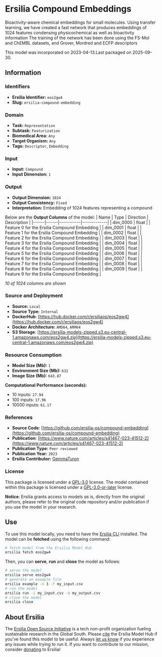 # Ersilia Compound Embeddings

Bioactivity-aware chemical embeddings for small molecules. Using transfer learning, we have created a fast network that produces embeddings of 1024 features condensing physicochemical as well as bioactivity information The training of the network has been done using the FS-Mol and ChEMBL datasets, and Grover, Mordred and ECFP descriptors

This model was incorporated on 2023-04-13.Last packaged on 2025-09-30.

## Information
### Identifiers
- **Ersilia Identifier:** `eos2gw4`
- **Slug:** `ersilia-compound-embedding`

### Domain
- **Task:** `Representation`
- **Subtask:** `Featurization`
- **Biomedical Area:** `Any`
- **Target Organism:** `Any`
- **Tags:** `Descriptor`, `Embedding`

### Input
- **Input:** `Compound`
- **Input Dimension:** `1`

### Output
- **Output Dimension:** `1024`
- **Output Consistency:** `Fixed`
- **Interpretation:** Embedding of 1024 features representing a compound

Below are the **Output Columns** of the model:
| Name | Type | Direction | Description |
|------|------|-----------|-------------|
| dim_0000 | float |  | Feature 0 for the Ersilia Compound Embedding |
| dim_0001 | float |  | Feature 1 for the Ersilia Compound Embedding |
| dim_0002 | float |  | Feature 2 for the Ersilia Compound Embedding |
| dim_0003 | float |  | Feature 3 for the Ersilia Compound Embedding |
| dim_0004 | float |  | Feature 4 for the Ersilia Compound Embedding |
| dim_0005 | float |  | Feature 5 for the Ersilia Compound Embedding |
| dim_0006 | float |  | Feature 6 for the Ersilia Compound Embedding |
| dim_0007 | float |  | Feature 7 for the Ersilia Compound Embedding |
| dim_0008 | float |  | Feature 8 for the Ersilia Compound Embedding |
| dim_0009 | float |  | Feature 9 for the Ersilia Compound Embedding |

_10 of 1024 columns are shown_
### Source and Deployment
- **Source:** `Local`
- **Source Type:** `Internal`
- **DockerHub**: [https://hub.docker.com/r/ersiliaos/eos2gw4](https://hub.docker.com/r/ersiliaos/eos2gw4)
- **Docker Architecture:** `AMD64`, `ARM64`
- **S3 Storage**: [https://ersilia-models-zipped.s3.eu-central-1.amazonaws.com/eos2gw4.zip](https://ersilia-models-zipped.s3.eu-central-1.amazonaws.com/eos2gw4.zip)

### Resource Consumption
- **Model Size (Mb):** `1`
- **Environment Size (Mb):** `631`
- **Image Size (Mb):** `643.87`

**Computational Performance (seconds):**
- 10 inputs: `27.94`
- 100 inputs: `17.96`
- 10000 inputs: `61.17`

### References
- **Source Code**: [https://github.com/ersilia-os/compound-embedding](https://github.com/ersilia-os/compound-embedding)
- **Publication**: [https://www.nature.com/articles/s41467-023-41512-2](https://www.nature.com/articles/s41467-023-41512-2)
- **Publication Type:** `Peer reviewed`
- **Publication Year:** `2023`
- **Ersilia Contributor:** [GemmaTuron](https://github.com/GemmaTuron)

### License
This package is licensed under a [GPL-3.0](https://github.com/ersilia-os/ersilia/blob/master/LICENSE) license. The model contained within this package is licensed under a [GPL-3.0-or-later](LICENSE) license.

**Notice**: Ersilia grants access to models _as is_, directly from the original authors, please refer to the original code repository and/or publication if you use the model in your research.


## Use
To use this model locally, you need to have the [Ersilia CLI](https://github.com/ersilia-os/ersilia) installed.
The model can be **fetched** using the following command:
```bash
# fetch model from the Ersilia Model Hub
ersilia fetch eos2gw4
```
Then, you can **serve**, **run** and **close** the model as follows:
```bash
# serve the model
ersilia serve eos2gw4
# generate an example file
ersilia example -n 3 -f my_input.csv
# run the model
ersilia run -i my_input.csv -o my_output.csv
# close the model
ersilia close
```

## About Ersilia
The [Ersilia Open Source Initiative](https://ersilia.io) is a tech non-profit organization fueling sustainable research in the Global South.
Please [cite](https://github.com/ersilia-os/ersilia/blob/master/CITATION.cff) the Ersilia Model Hub if you've found this model to be useful. Always [let us know](https://github.com/ersilia-os/ersilia/issues) if you experience any issues while trying to run it.
If you want to contribute to our mission, consider [donating](https://www.ersilia.io/donate) to Ersilia!
